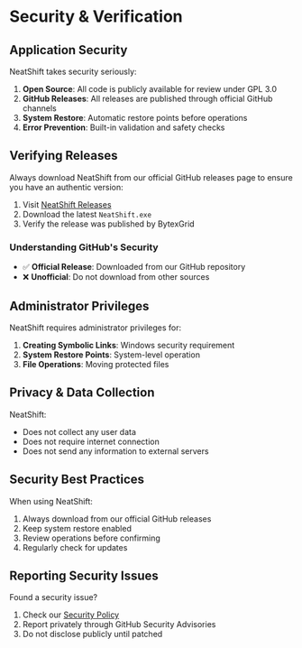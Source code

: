 # Security & Verification

## Application Security

NeatShift takes security seriously:

1. **Open Source**: All code is publicly available for review under GPL 3.0
2. **GitHub Releases**: All releases are published through official GitHub channels
3. **System Restore**: Automatic restore points before operations
4. **Error Prevention**: Built-in validation and safety checks

## Verifying Releases

Always download NeatShift from our official GitHub releases page to ensure you have an authentic version:

1. Visit [NeatShift Releases](https://github.com/BytexGrid/NeatShift/releases)
2. Download the latest `NeatShift.exe`
3. Verify the release was published by BytexGrid

### Understanding GitHub's Security

- ✅ **Official Release**: Downloaded from our GitHub repository
- ❌ **Unofficial**: Do not download from other sources

## Administrator Privileges

NeatShift requires administrator privileges for:

1. **Creating Symbolic Links**: Windows security requirement
2. **System Restore Points**: System-level operation
3. **File Operations**: Moving protected files

## Privacy & Data Collection

NeatShift:
- Does not collect any user data
- Does not require internet connection
- Does not send any information to external servers

## Security Best Practices

When using NeatShift:
1. Always download from our official GitHub releases
2. Keep system restore enabled
3. Review operations before confirming
4. Regularly check for updates

## Reporting Security Issues

Found a security issue?
1. Check our [Security Policy](https://github.com/BytexGrid/NeatShift/security/policy)
2. Report privately through GitHub Security Advisories
3. Do not disclose publicly until patched 